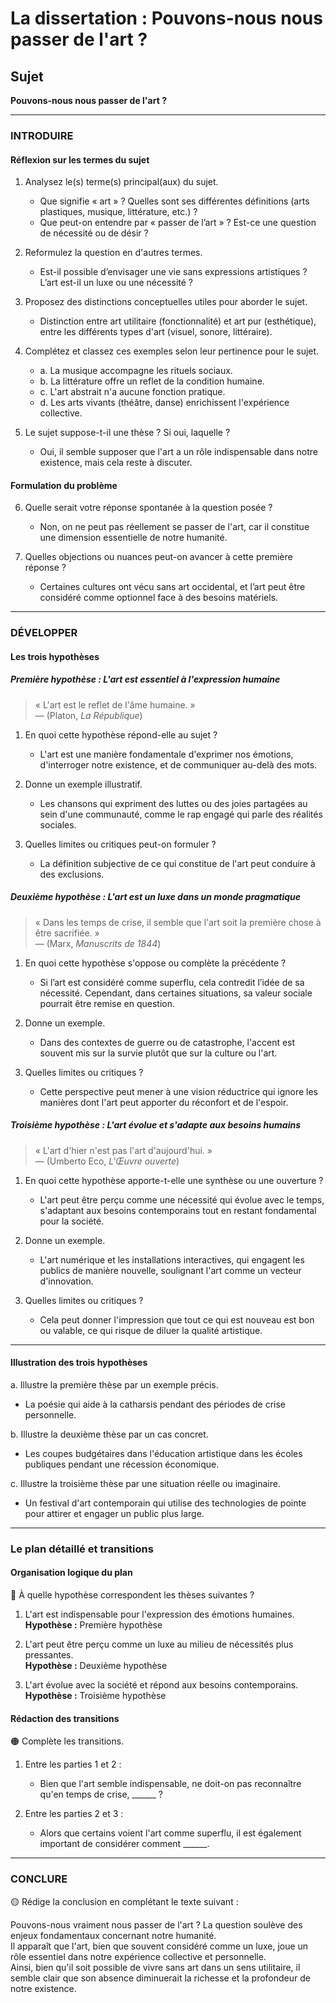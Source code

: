 # La dissertation : Pouvons-nous nous passer de l'art ?

## Sujet
**Pouvons-nous nous passer de l'art ?**

---

### INTRODUIRE

#### Réflexion sur les termes du sujet

1. Analysez le(s) terme(s) principal(aux) du sujet.
   - Que signifie « art » ? Quelles sont ses différentes définitions (arts plastiques, musique, littérature, etc.) ?
   - Que peut-on entendre par « passer de l’art » ? Est-ce une question de nécessité ou de désir ?

2. Reformulez la question en d'autres termes.
   - Est-il possible d’envisager une vie sans expressions artistiques ? L’art est-il un luxe ou une nécessité ?

3. Proposez des distinctions conceptuelles utiles pour aborder le sujet.
   - Distinction entre art utilitaire (fonctionnalité) et art pur (esthétique), entre les différents types d'art (visuel, sonore, littéraire).

4. Complétez et classez ces exemples selon leur pertinence pour le sujet.
   - a. La musique accompagne les rituels sociaux.
   - b. La littérature offre un reflet de la condition humaine.
   - c. L'art abstrait n'a aucune fonction pratique.
   - d. Les arts vivants (théâtre, danse) enrichissent l'expérience collective.

5. Le sujet suppose-t-il une thèse ? Si oui, laquelle ?
   - Oui, il semble supposer que l'art a un rôle indispensable dans notre existence, mais cela reste à discuter.

#### Formulation du problème

6. Quelle serait votre réponse spontanée à la question posée ?
   - Non, on ne peut pas réellement se passer de l'art, car il constitue une dimension essentielle de notre humanité.

7. Quelles objections ou nuances peut-on avancer à cette première réponse ?
   - Certaines cultures ont vécu sans art occidental, et l’art peut être considéré comme optionnel face à des besoins matériels.

---

### DÉVELOPPER

#### Les trois hypothèses

##### Première hypothèse : L'art est essentiel à l'expression humaine

> « L'art est le reflet de l'âme humaine. »  
> — (Platon, *La République*)

1. En quoi cette hypothèse répond-elle au sujet ?
   - L'art est une manière fondamentale d'exprimer nos émotions, d'interroger notre existence, et de communiquer au-delà des mots.

2. Donne un exemple illustratif.
   - Les chansons qui expriment des luttes ou des joies partagées au sein d'une communauté, comme le rap engagé qui parle des réalités sociales.

3. Quelles limites ou critiques peut-on formuler ?
   - La définition subjective de ce qui constitue de l'art peut conduire à des exclusions.

##### Deuxième hypothèse : L'art est un luxe dans un monde pragmatique

> « Dans les temps de crise, il semble que l'art soit la première chose à être sacrifiée. »  
> — (Marx, *Manuscrits de 1844*)

1. En quoi cette hypothèse s'oppose ou complète la précédente ?
   - Si l’art est considéré comme superflu, cela contredit l’idée de sa nécessité. Cependant, dans certaines situations, sa valeur sociale pourrait être remise en question.

2. Donne un exemple.
   - Dans des contextes de guerre ou de catastrophe, l'accent est souvent mis sur la survie plutôt que sur la culture ou l'art.

3. Quelles limites ou critiques ?
   - Cette perspective peut mener à une vision réductrice qui ignore les manières dont l'art peut apporter du réconfort et de l'espoir.

##### Troisième hypothèse : L'art évolue et s'adapte aux besoins humains

> « L'art d'hier n'est pas l'art d'aujourd'hui. »  
> — (Umberto Eco, *L'Œuvre ouverte*)

1. En quoi cette hypothèse apporte-t-elle une synthèse ou une ouverture ?
   - L'art peut être perçu comme une nécessité qui évolue avec le temps, s'adaptant aux besoins contemporains tout en restant fondamental pour la société.

2. Donne un exemple.
   - L'art numérique et les installations interactives, qui engagent les publics de manière nouvelle, soulignant l'art comme un vecteur d'innovation.

3. Quelles limites ou critiques ?
   - Cela peut donner l'impression que tout ce qui est nouveau est bon ou valable, ce qui risque de diluer la qualité artistique.

---

#### Illustration des trois hypothèses

a. Illustre la première thèse par un exemple précis.
   - La poésie qui aide à la catharsis pendant des périodes de crise personnelle.

b. Illustre la deuxième thèse par un cas concret.
   - Les coupes budgétaires dans l'éducation artistique dans les écoles publiques pendant une récession économique.

c. Illustre la troisième thèse par une situation réelle ou imaginaire.
   - Un festival d'art contemporain qui utilise des technologies de pointe pour attirer et engager un public plus large.

---

### Le plan détaillé et transitions

#### Organisation logique du plan

🔴 À quelle hypothèse correspondent les thèses suivantes ?

1. L'art est indispensable pour l'expression des émotions humaines.  
   **Hypothèse :** Première hypothèse

2. L'art peut être perçu comme un luxe au milieu de nécessités plus pressantes.  
   **Hypothèse :** Deuxième hypothèse

3. L'art évolue avec la société et répond aux besoins contemporains.  
   **Hypothèse :** Troisième hypothèse

#### Rédaction des transitions

🟠 Complète les transitions.

1. Entre les parties 1 et 2 :  
   - Bien que l'art semble indispensable, ne doit-on pas reconnaître qu'en temps de crise, ______ ?

2. Entre les parties 2 et 3 :  
   - Alors que certains voient l'art comme superflu, il est également important de considérer comment ______.

---

### CONCLURE

🟡 Rédige la conclusion en complétant le texte suivant :

Pouvons-nous vraiment nous passer de l'art ? La question soulève des enjeux fondamentaux concernant notre humanité.  
Il apparaît que l'art, bien que souvent considéré comme un luxe, joue un rôle essentiel dans notre expérience collective et personnelle.  
Ainsi, bien qu'il soit possible de vivre sans art dans un sens utilitaire, il semble clair que son absence diminuerait la richesse et la profondeur de notre existence.